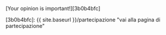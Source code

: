 [Your opinion is important!][3b0b4bfc]

  [3b0b4bfc]: {{ site.baseurl }}/partecipazione "vai alla pagina di partecipazione"
